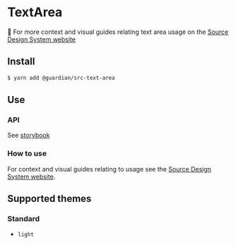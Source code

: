 # TextArea

📣 For more context and visual guides relating text area usage on the [Source Design System website](https://www.theguardian.design/2a1e5182b/p/77ee17-overview)

## Install

```sh
$ yarn add @guardian/src-text-area
```

## Use

### API

See [storybook](https://guardian.github.io/source/?path=/docs/source-src-text-area-text-area--demo)

### How to use

For context and visual guides relating to usage see the [Source Design System website](https://theguardian.design/2a1e5182b/p/567182-text-area/b/42916b).

## Supported themes

### Standard

-   `light`
